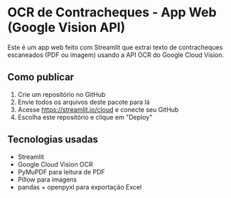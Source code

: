 
# OCR de Contracheques - App Web (Google Vision API)

Este é um app web feito com Streamlit que extrai texto de contracheques escaneados (PDF ou imagem) usando a API OCR do Google Cloud Vision.

## Como publicar

1. Crie um repositório no GitHub
2. Envie todos os arquivos deste pacote para lá
3. Acesse https://streamlit.io/cloud e conecte seu GitHub
4. Escolha este repositório e clique em "Deploy"

## Tecnologias usadas

- Streamlit
- Google Cloud Vision OCR
- PyMuPDF para leitura de PDF
- Pillow para imagens
- pandas + openpyxl para exportação Excel
